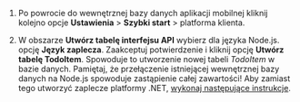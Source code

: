 
1. Po powrocie do wewnętrznej bazy danych aplikacji mobilnej kliknij kolejno opcje **Ustawienia** > **Szybki start** > platforma klienta. 

2. W obszarze **Utwórz tabelę interfejsu API** wybierz dla języka Node.js. opcję **Język zaplecza**. Zaakceptuj potwierdzenie i kliknij opcję **Utwórz tabelę TodoItem**. Spowoduje to utworzenie nowej tabeli *TodoItem* w bazie danych. Pamiętaj, że przełączenie istniejącej wewnętrznej bazy danych na Node.js spowoduje zastąpienie całej zawartości! Aby zamiast tego utworzyć zaplecze platformy .NET, [wykonaj następujące instrukcje](app-service-mobile-dotnet-backend-how-to-use-server-sdk.md#create-app).



<!--HONumber=sep16_HO1-->


